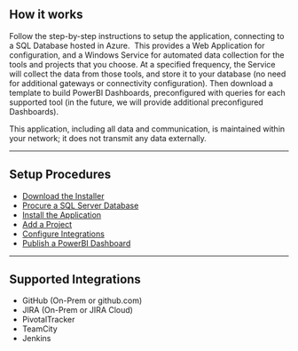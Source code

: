 ## How it works
Follow the step-by-step instructions to setup the application, connecting to a SQL Database hosted in Azure.  This provides a Web Application for configuration, and a Windows Service for automated data collection for the tools and projects that you choose.  At a specified frequency, the Service will collect the data from those tools, and store it to your database (no need for additional gateways or connectivity configuration).  Then download a template to build PowerBI Dashboards, preconfigured with queries for each supported tool (in the future, we will provide additional preconfigured Dashboards).

This application, including all data and communication, is maintained within your network; it does not transmit any data externally.

---

## Setup Procedures
- <a href="mailto:admin@hiveapps.io?subject=HivePro: Evaluation Request&body=Please sent me a link to download the HivePro Installer.">Download the Installer</a>
- [Procure a SQL Server Database](Procure-a-SQL-Server-Database.md)
- [Install the Application](Install.md)
- [Add a Project](Add-a-Project.md)
- [Configure Integrations](Configure-Integrations.md)
- [Publish a PowerBI Dashboard](Publish-PowerBI-Dashboard.md)

---

## Supported Integrations
- GitHub (On-Prem or github.com)
- JIRA (On-Prem or JIRA Cloud)
- PivotalTracker
- TeamCity
- Jenkins
